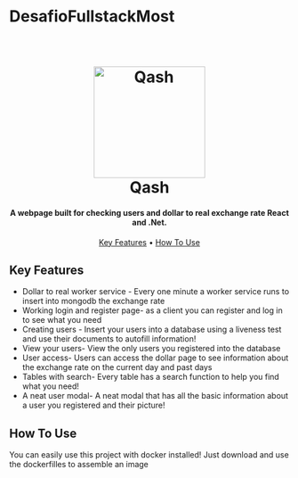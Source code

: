 # DesafioFullstackMost
<h1 align="center">
  <br>
 <img src="https://i.imgur.com/ZZJb8Zp.png" alt="Qash" width="200">
  <br>
  Qash
  <br>
</h1>

<h4 align="center">A webpage built for checking users and dollar to real exchange rate React and .Net.</h4>


<p align="center">
  <a href="#key-features">Key Features</a> •
  <a href="#how-to-use">How To Use</a> 

</p>


## Key Features

* Dollar to real worker service - Every one minute a worker service runs to insert into mongodb the exchange rate
* Working login and register page- as a client you can register and log in to see what you need
* Creating users - Insert your users into a database using a liveness test and use their documents to autofill information!
* View your users- View the only users you registered into the database
* User access- Users can access the dollar page to see information about the exchange rate on the current day and past days
* Tables with search- Every table has a search function to help you find what you need!
* A neat user modal- A neat modal that has all the basic information about a user you registered and their picture!

## How To Use

You can easily use this project with docker installed! Just download and use the dockerfilles to assemble an image





